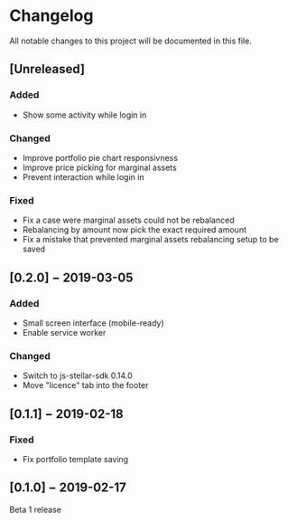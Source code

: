 # Changelog

All notable changes to this project will be documented in this file.

## [Unreleased]

### Added

- Show some activity while login in

### Changed

- Improve portfolio pie chart responsivness
- Improve price picking for marginal assets
- Prevent interaction while login in

### Fixed

- Fix a case were marginal assets could not be rebalanced
- Rebalancing by amount now pick the exact required amount
- Fix a mistake that prevented marginal assets rebalancing setup to be saved

## [0.2.0] − 2019-03-05

### Added

- Small screen interface (mobile-ready)
- Enable service worker

### Changed

- Switch to js-stellar-sdk 0.14.0
- Move "licence" tab into the footer

## [0.1.1] − 2019-02-18

### Fixed

- Fix portfolio template saving

## [0.1.0] − 2019-02-17

Beta 1 release
